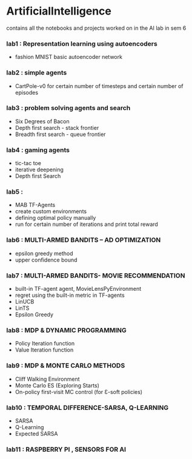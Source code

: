 # ArtificialIntelligence
contains all the notebooks and projects worked on in the AI lab in sem 6

### lab1 : Representation learning using autoencoders
  - fashion MNIST basic autoencoder network

### lab2 : simple agents
  - CartPole-v0 for certain number of timesteps and certain number of episodes

### lab3 :  problem solving agents and search
  - Six Degrees of Bacon 
  - Depth first search - stack frontier
  - Breadth first search - queue frontier
  
### lab4 : gaming agents
  - tic-tac toe
  - iterative deepening
  - Depth first Search
  
### lab5 :
  - MAB TF-Agents
  - create custom environments 
  - defining optimal policy manually
  - run for certain number of iterations and print total reward
  
### lab6 : MULTI-ARMED BANDITS – AD OPTIMIZATION
  - epsilon greedy method
  - upper confidence bound 
  
### lab7 : MULTI-ARMED BANDITS- MOVIE RECOMMENDATION
  - built-in TF-agent agent, MovieLensPyEnvironment
  - regret using the built-in metric in TF-agents
  - LinUCB
  - LinTS
  - Epsilon Greedy
  
### lab8 : MDP & DYNAMIC PROGRAMMING
  - Policy Iteration function
  - Value Iteration function

### lab9 :  MDP & MONTE CARLO METHODS
  - Cliff Walking Environment
  - Monte Carlo ES (Exploring Starts)
  - On-policy first-visit MC control (for Ɛ-soft policies)
  
### lab10 : TEMPORAL DIFFERENCE-SARSA, Q-LEARNING
  - SARSA
  - Q-Learning
  - Expected SARSA
  
### lab11 : RASPBERRY PI , SENSORS FOR AI
  
